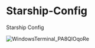 # Starship-Config
Starship Config

![WindowsTerminal_PA8QlOqoRe](https://github.com/Tranqui11ion/Starship-Config/assets/75787562/ba02b0a8-cd3e-4c77-a214-45fddee0734e)
